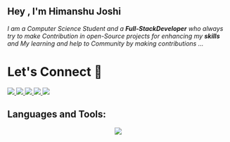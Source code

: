 
## Hey , I'm Himanshu Joshi
<p>
  <em>
    I am a Computer Science Student and a <b>Full-StackDeveloper</b> who always try to make Contribution in open-Source projects for enhancing my <b>skills</b> and My learning and help to Community by making contributions ...
  </em>  
</p>
<h1 align="left">
  Let's Connect 💬
</h1>

<p align="left">
 <a href="https://www.linkedin.com/in/himanshujoshi011/">
    <img src="https://img.shields.io/badge/LinkedIn-0077B5?style=for-the-badge&logo=linkedin&logoColor=white" />
  </a>
<a href="https://twitter.com/himanshuJ144">
   <img src="https://img.shields.io/badge/Twitter-1DA1F2?style=for-the-badge&logo=twitter&logoColor=white" />
</a>
  <a href="https://twitter.com/himanshuJ144">
   <img src="https://img.shields.io/badge/Instagram-E4405F?style=for-the-badge&logo=instagram&logoColor=white" />
  </a>
   <a href="https://hashnode.com/@Himanj">
   <img src="https://img.shields.io/badge/Hashnode-2962FF?style=for-the-badge&logo=hashnode&logoColor=white" />
  </a>
  <a href="https://leetcode.com/himanj01/">
   <img src="https://img.shields.io/badge/-LeetCode-FFA116?style=for-the-badge&logo=LeetCode&logoColor=black" />
  </a>
  </br>
</p>


<h2 align="left">Languages and Tools:</h2>

<p align="center">
  <a href="https://skillicons.dev">
    <img src="https://skillicons.dev/icons?i=java,html,css,bootstrap,js,express,git,github,linux,docker,nodejs,nginx,linux,c,cpp,vim,mongodb,mysql,postman,powershell,react,aws" />
  </a>
</p>

</br>

<a src ="https://github.com/HimanshuJ011/HimanshuJ011/blob/output/github-contribution-grid-snake.gif"></a>


